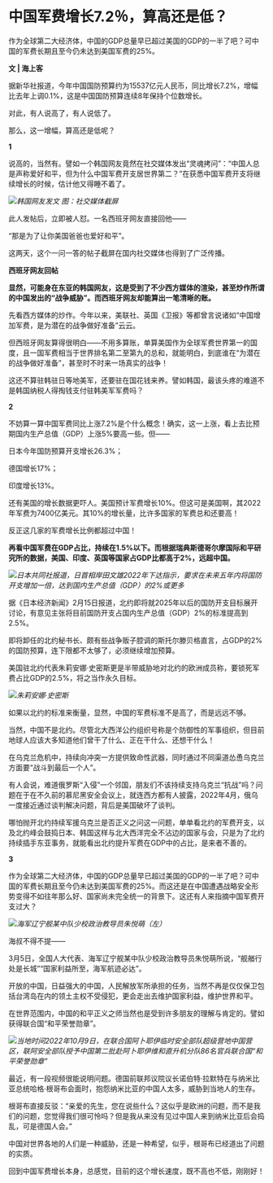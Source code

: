 # 中国军费增长7.2％，算高还是低？

作为全球第二大经济体，中国的GDP总量早已超过美国的GDP的一半了吧？可中国的军费长期且至今仍未达到美国军费的25%。

**文 | 海上客**

据新华社报道，今年中国国防预算约为15537亿元人民币，同比增长7.2%，增幅比去年上调0.1%，这是中国国防预算连续8年保持个位数增长。

对此，有人说高了，有人说低了。

那么，这一增幅，算高还是低呢？

**1**

说高的，当然有。譬如一个韩国网友竟然在社交媒体发出“灵魂拷问”：“中国人总是声称爱好和平，但为什么中国军费开支居世界第二？”在获悉中国军费开支将继续增长的时候，估计他又得睡不着了。

![](https://inews.gtimg.com/news_bt/OHxfWRK2279stcDmZKCozQsCTgLDpkmrSPvAM__C6pc1EAA/1000)_韩国网友发文
图：社交媒体截屏_

此人发帖后，立即被人怼。一名西班牙网友直接回他——

“那是为了让你美国爸爸也爱好和平”。

这两天，这个一问一答的帖子截屏在国内社交媒体也得到了广泛传播。

**西班牙网友回帖**

**显然，可能身在东亚的韩国网友，这是受到了不少西方媒体的渲染，甚至炒作所谓的中国发出的“战争威胁”。而西班牙网友却能算出一笔清晰的账。**

先看西方媒体的炒作。今年以来，美联社、英国《卫报》等都曾言说诸如“中国增加军费，是为潜在的战争做好准备”云云。

但西班牙网友算得很明白——不用多算账，单算美国作为全球军费世界第一的国度，且一国军费相当于世界排名第二至第九的总和，就能明白，到底谁在“为潜在的战争做好准备”，甚至时不时来一场真实的战争！

这还不算驻韩驻日等地美军，还要驻在国花钱来养。譬如韩国，最该头疼的难道不是韩国纳税人得掏钱支付驻韩美军军费吗？

**2**

不妨算一算中国军费同比上涨7.2%是个什么概念！确实，这一上涨，看上去比预期国内生产总值（GDP）上涨5%要高一些。但——

日本今年国防预算开支增长26.3%；

德国增长17%；

印度增长13%。

还有美国的增长数据更吓人。美国预计军费增长10%。但这可是美国啊，其2022年军费为7400亿美元。其10%的增长量，比许多国家的军费总和还要高！

反正这几家的军费增长比例都超过中国！

**再看中国军费在GDP占比，持续在1.5%以下。而根据瑞典斯德哥尔摩国际和平研究所的数据，美国、印度、英国等国家占GDP比都高于2%，远超中国。**

![](https://inews.gtimg.com/newsapp_bt/0/15715185080/1000)_日本共同社报道，日首相岸田文雄2022年下达指示，要求在未来五年内将国防开支增加一倍，达到国内生产总值（GDP）的2%或更多_

据《日本经济新闻》2月15日报道，北约即将就2025年以后的国防开支目标展开讨论，有意见主张将目前国防开支占国内生产总值（GDP）2%的标准提高到2.5%。

即将卸任的北约秘书长、颇有些战争贩子腔调的斯托尔滕贝格直言，占GDP的2%的国防预算，连下限都不太够了，必须继续增加预算。

美国驻北约代表朱莉安娜·史密斯更是半带威胁地对北约的欧洲成员称，要锁死军费占比GDP的2.5%，将之当作永久目标。

![](https://inews.gtimg.com/newsapp_bt/0/15715185468/1000)_朱莉安娜·史密斯_

如果以北约的标准来衡量，显然，中国的军费标准不是高了，而是远远不够。

当然，中国不是北约。尽管北大西洋公约组织号称是个防御性的军事组织，但目前地球人应该大多知道他们曾干了什么、正在干什么、还想干什么！

在乌克兰危机中，持续向冲突一方提供致命性武器，同时通过不同渠道怂恿乌克兰方面要“战斗到最后一个人”。

有人会说，难道俄罗斯“入侵”一个邻国，朋友们不该持续支持乌克兰“抗战”吗？问题在于在不久前的慕尼黑安全会议上，就连西方都有人披露，2022年4月，俄乌一度接近通过谈判解决问题，背后是美国破坏了谈判。

哪怕抛开北约持续军援乌克兰是否正义之问这一问题，单单看北约的军费开支，以及北约峰会鼓捣日本、韩国这样与北大西洋完全不沾边的国家与会，只是为了北约持续插手东亚事务，就能看出北约提升军费在GDP中的占比，是来者不善的。

**3**

作为全球第二大经济体，中国的GDP总量早已超过美国的GDP的一半了吧？可中国的军费长期且至今仍未达到美国军费的25%。而这还是在中国遭遇战略安全形势变得不如往年那么好、国家尚未完全统一的背景下。这还有人来指摘中国军费开支过大？

![](https://inews.gtimg.com/newsapp_bt/0/15715185470/1000)_海军辽宁舰某中队少校政治教导员朱悦萌（左）_

海叔不得不提——

3月5日，全国人大代表、海军辽宁舰某中队少校政治教导员朱悦萌所说，“舰艏行处是长城”“国家利益所至，海军航迹必达”。

开放的中国，日益强大的中国，人民解放军所承担的任务，当然不再是仅仅保卫包括台湾岛在内的领土主权不受侵犯，更会走出去维护国家利益，维护世界和平。

在世界范围内，中国的和平正义之师当然也是受到许多朋友的理解与肯定的。譬如获得联合国“和平荣誉勋章”。

![](https://inews.gtimg.com/newsapp_bt/0/15715185472/1000)_当地时间2022年10月9日，在联合国阿卜耶伊临时安全部队超级营地中国营区，联阿安全部队授予中国第二批赴阿卜耶伊维和直升机分队86名官兵联合国“和平荣誉勋章”_

最近，有一段视频很能说明问题。德国前联邦议院议长诺伯特·拉默特在与纳米比亚总统哈格·根哥布会面时，抱怨纳米比亚的中国人太多，威胁到当地人的生存。

根哥布直接反驳：“亲爱的先生，您在说些什么？这似乎是欧洲的问题，而不是我们的问题，您觉得我们很可怜吗？但是我从来没有见过中国人来到纳米比亚后会捣乱，可是德国人会。”

中国对世界各地的人们是一种威胁，还是一种希望，似乎，根哥布已经道出了问题的实质。

回到中国军费增长本身，总感觉，目前的这个增长速度，既不高也不低，刚刚好！

